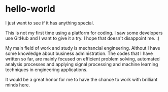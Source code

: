# hello-world
I just want to see if it has anything special.

This is not my first time using a platform for coding. I saw some developers use GitHub and I want to give it a try.
I hope that doesn't disappoint me. :)

My main field of work and study is mechancial engineering. Althout I have some knowledge about business administration.
The codes that I have written so far, are mainly focused on efficient problem solving, automated analysis processes and applying
signal processing and machine learning techniques in engineering applications.

It would be a great honor for me to have the chance to work with brilliant minds here.
